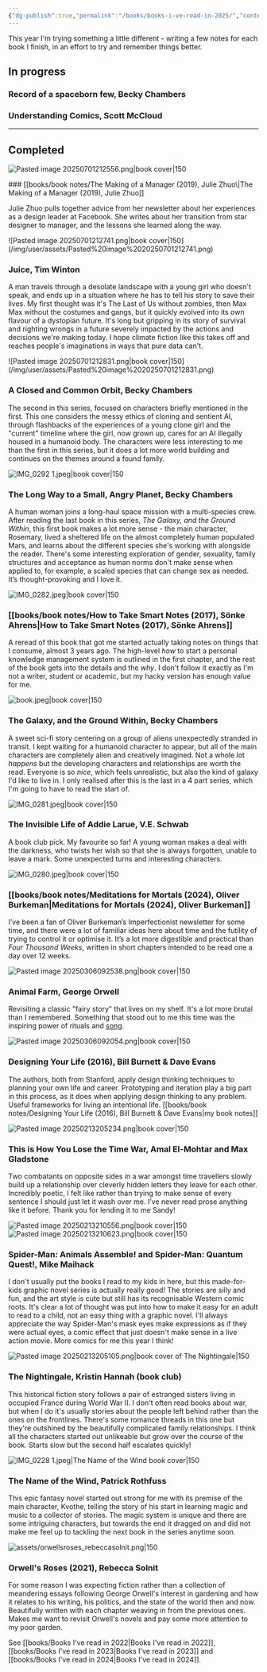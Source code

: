```yaml
---
{"dg-publish":true,"permalink":"/books/books-i-ve-read-in-2025/","contentClasses":"books","tags":["reading","books"],"noteIcon":"","created":"2025-01-18","updated":"2025-04-30"}
---
```



This year I'm trying something a little different - writing a few notes for each book I finish, in an effort to try and remember things better.

## In progress

### Record of a spaceborn few, Becky Chambers
### Understanding Comics, Scott McCloud

---

<div class="book-list">

## Completed

<div>

![Pasted image 20250701212556.png|book cover|150](/img/user/assets/Pasted%20image%2020250701212556.png)

<div>
### [[books/book notes/The Making of a Manager (2019), Julie Zhuo\|The Making of a Manager (2019), Julie Zhuo]]

Julie Zhuo pulls together advice from her newsletter about her experiences as a design leader at Facebook. She writes about her transition from star designer to manager, and the lessons she learned along the way.
</div>
</div>

<div>
![Pasted image 20250701212741.png|book cover|150](/img/user/assets/Pasted%20image%2020250701212741.png)

<div>

### Juice, Tim Winton

A man travels through a desolate landscape with a young girl who doesn't speak, and ends up in a situation where he has to tell his story to save their lives. My first thought was it's The Last of Us without zombies, then Max Max without the costumes and gangs, but it quickly evolved into its own flavour of a dystopian future. It's long but gripping in its story of survival and righting wrongs in a future severely impacted by the actions and decisions we're making today. I hope climate fiction like this takes off and reaches people's imaginations in ways that pure data can't.
</div>
</div>

<div>
![Pasted image 20250701212831.png|book cover|150](/img/user/assets/Pasted%20image%2020250701212831.png)

<div>

### A Closed and Common Orbit, Becky Chambers

The second in this series, focused on characters briefly mentioned in the first. This one considers the messy ethics of cloning and sentient AI, through flashbacks of the experiences of a young clone girl and the "current" timeline where the girl, now grown up, cares for an AI illegally housed in a humanoid body. The characters were less interesting to me than the first in this series, but it does a lot more world building and continues on the themes around a found family.
</div>
</div>

<div>

![IMG_0292 1.jpeg|book cover|150](/img/user/assets/IMG_0292%201.jpeg)

<div>

### The Long Way to a Small, Angry Planet, Becky Chambers

A human woman joins a long-haul space mission with a multi-species crew. After reading the last book in this series, *The Galaxy, and the Ground Within*, this first book makes a lot more sense - the main character, Rosemary, lived a sheltered life on the almost completely human populated Mars, and learns about the different species she's working with alongside the reader. There's some interesting exploration of gender, sexuality, family structures and acceptance as human norms don't make sense when applied to, for example, a scaled species that can change sex as needed. It’s thought-provoking and I love it.
</div>
</div>

<div>

![IMG_0282.jpeg|book cover|150](/img/user/assets/IMG_0282.jpeg)

<div>

### [[books/book notes/How to Take Smart Notes (2017), Sönke Ahrens\|How to Take Smart Notes (2017), Sönke Ahrens]]

A reread of this book that got me started actually taking notes on things that I consume, almost 3 years ago. The high-level *how* to start a personal knowledge management system is outlined in the first chapter, and the rest of the book gets into the details and the *why*. I don't follow it exactly as I'm not a writer, student or academic, but my hacky version has enough value for me.

</div>
</div>

<div>

![book.jpeg|book cover|150](/img/user/assets/book.jpeg)

<div>

### The Galaxy, and the Ground Within, Becky Chambers

A sweet sci-fi story centering on a group of aliens unexpectedly stranded in transit. I kept waiting for a humanoid character to appear, but all of the main characters are completely alien and creatively imagined. Not a whole lot *happens* but the developing characters and relationships are worth the read. Everyone is so *nice*, which feels unrealistic, but also the kind of galaxy I'd like to live in. I only realised after this is the last in a 4 part series, which I'm going to have to read the start of. 

</div>
</div>

<div>

![IMG_0281.jpeg|book cover|150](/img/user/assets/IMG_0281.jpeg)

<div>

### The Invisible Life of Addie Larue, V.E. Schwab

A book club pick. My favourite so far! A young woman makes a deal with the darkness, who twists her wish so that she is always forgotten, unable to leave a mark. Some unexpected turns and interesting characters. 

</div>
</div>


<div>

![IMG_0280.jpeg|book cover|150](/img/user/assets/IMG_0280.jpeg)

<div>

### [[books/book notes/Meditations for Mortals (2024), Oliver Burkeman\|Meditations for Mortals (2024), Oliver Burkeman]]

I’ve been a fan of Oliver Burkeman’s Imperfectionist newsletter for some time, and there were a lot of familiar ideas here about time and the futility of trying to control it or optimise it. It’s a lot more digestible and practical than *Four Thousand Weeks*, written in short chapters intended to be read one a day over 12 weeks.

</div>
</div>

<div>

![Pasted image 20250306092538.png|book cover|150](/img/user/assets/Pasted%20image%2020250306092538.png)

<div>

### Animal Farm, George Orwell

Revisiting a classic "fairy story" that lives on my shelf. It's a lot more brutal than I remembered. Something that stood out to me this time was the inspiring power of rituals and [song](https://en.wikipedia.org/wiki/Anthems_in_Animal_Farm).

</div>
</div>

<div>

![Pasted image 20250306092054.png|book cover|150](/img/user/assets/Pasted%20image%2020250306092054.png)

<div>

### Designing Your Life (2016), Bill Burnett &amp; Dave Evans

The authors, both from Stanford, apply design thinking techniques to planning your own life and career. Prototyping and iteration play a big part in this process, as it does when applying design thinking to any problem. Useful frameworks for living an intentional life. 
[[books/book notes/Designing Your Life (2016), Bill Burnett & Dave Evans\|my book notes]]
</div>
</div>

<div>

![Pasted image 20250213205234.png|book cover|150](/img/user/assets/Pasted%20image%2020250213205234.png)

<div>

### This is How You Lose the Time War, Amal El-Mohtar and Max Gladstone

Two combatants on opposite sides in a war amongst time travellers slowly build up a relationship over cleverly hidden letters they leave for each other. Incredibly poetic, I felt like rather than trying to make sense of every sentence I should just let it wash over me. I’ve never read prose anything like it before. Thank you for lending it to me Sandy!
</div>
</div>

<div>

![Pasted image 20250213210556.png|book cover|150](/img/user/assets/Pasted%20image%2020250213210556.png)   ![Pasted image 20250213210623.png|book cover|150](/img/user/assets/Pasted%20image%2020250213210623.png)

<div>

### Spider-Man: Animals Assemble! and Spider-Man: Quantum Quest!, Mike Maihack

I don't usually put the books I read to my kids in here, but this made-for-kids graphic novel series is actually really good! The stories are silly and fun, and the art style is cute but still has its recognisable Western comic roots. It's clear a lot of thought was put into how to make it easy for an adult to read to a child, not an easy thing with a graphic novel. I'll always appreciate the way Spider-Man's mask eyes make expressions as if they were actual eyes, a comic effect that just doesn't make sense in a live action movie. More comics for me this year I think!
</div>
</div>

<div>

![Pasted image 20250213205105.png|book cover of The Nightingale|150](/img/user/assets/Pasted%20image%2020250213205105.png)

<div>

### The Nightingale, Kristin Hannah (book club)

This historical fiction story follows a pair of estranged sisters living in occupied France during World War II. I don't often read books about war, but when I do it's usually stories about the people left behind rather than the ones on the frontlines. There's some romance threads in this one but they're outshined by the beautifully complicated family relationships. I think all the characters started out unlikeable but grow over the course of the book. Starts slow but the second half escalates quickly!

</div>
</div>
<div>

![IMG_0228 1.jpeg|The Name of the Wind book cover|150](/img/user/assets/IMG_0228%201.jpeg)

<div>

### The Name of the Wind, Patrick Rothfuss

This epic fantasy novel started out strong for me with its premise of the main character, Kvothe, telling the story of his start in learning magic and music to a collector of stories. The magic system is unique and there are some intriguing characters, but towards the end it dragged on and did not make me feel up to tackling the next book in the series anytime soon.

</div>
</div>
<div>

![assets/orwellsroses_rebeccasolnit.png|150](/img/user/assets/orwellsroses_rebeccasolnit.png)

<div>

### Orwell's Roses (2021), Rebecca Solnit

For some reason I was expecting fiction rather than a collection of meandering essays following George Orwell's interest in gardening and how it relates to his writing, his politics, and the state of the world then and now. Beautifully written with each chapter weaving in from the previous ones. Makes me want to revisit Orwell's novels and pay some more attention to my poor garden.
</div>
</div>
</div>


See [[books/Books I've read in 2022\|Books I've read in 2022]], [[books/Books I've read in 2023\|Books I've read in 2023]] and [[books/Books I've read in 2024\|Books I've read in 2024]].

